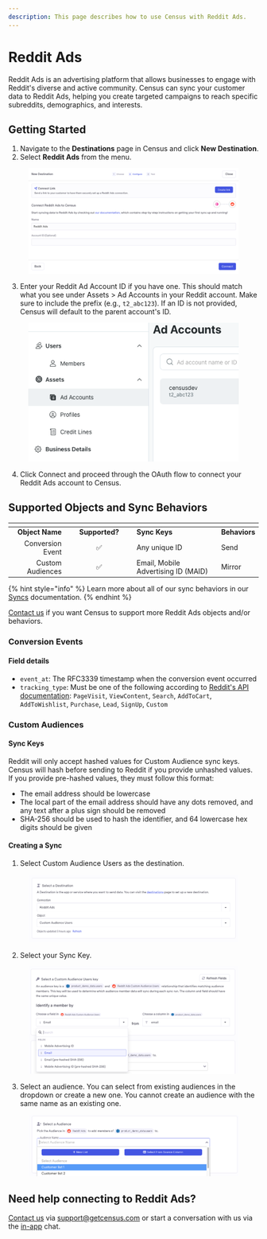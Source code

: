 ```yaml
---
description: This page describes how to use Census with Reddit Ads.
---
```


# Reddit Ads

Reddit Ads is an advertising platform that allows businesses to engage with Reddit's diverse and active community. Census can sync your customer data to Reddit Ads, helping you create targeted campaigns to reach specific subreddits, demographics, and interests.

## Getting Started

1. Navigate to the **Destinations** page in Census and click **New Destination**.
2. Select **Reddit Ads** from the menu.

<figure><img src="../.gitbook/assets/image (60).png" alt=""><figcaption></figcaption></figure>

3. Enter your Reddit Ad Account ID if you have one. This should match what you see under Assets > Ad Accounts in your Reddit account. Make sure to include the prefix (e.g., `t2_abc123`). If an ID is not provided, Census will default to the parent account's ID.&#x20;

<figure><img src="../.gitbook/assets/image (58).png" alt=""><figcaption></figcaption></figure>

4. Click Connect and proceed through the OAuth flow to connect your Reddit Ads account to Census.

## Supported Objects and Sync Behaviors <a href="#supported-objects-and-sync-behaviors" id="supported-objects-and-sync-behaviors"></a>

<table data-header-hidden><thead><tr><th align="right"></th><th width="123" align="center"></th><th></th><th></th></tr></thead><tbody><tr><td align="right"><strong>Object Name</strong></td><td align="center"><strong>Supported?</strong></td><td><strong>Sync Keys</strong></td><td><strong>Behaviors</strong></td></tr><tr><td align="right">Conversion Event</td><td align="center">✅</td><td>Any unique ID</td><td>Send</td></tr><tr><td align="right">Custom Audiences</td><td align="center">✅</td><td>Email, Mobile Advertising ID (MAID)</td><td>Mirror</td></tr></tbody></table>

{% hint style="info" %}
Learn more about all of our sync behaviors in our [Syncs](../basics/core-concept/#sync-behaviors) documentation.
{% endhint %}

[Contact us](mailto:support@getcensus.com) if you want Census to support more Reddit Ads objects and/or behaviors.

### Conversion Events

#### Field details

* `event_at`: The RFC3339 timestamp when the conversion event occurred
* `tracking_type`: Must be one of the following according to [Reddit's API documentation](https://ads-api.reddit.com/docs/#tag/Conversions/paths/\~1api\~1v2.0\~1conversions\~1events\~1{account\_id}/post): `PageVisit`, `ViewContent`, `Search`, `AddToCart`, `AddToWishlist`, `Purchase`, `Lead`, `SignUp`, `Custom`

### Custom Audiences

#### Sync Keys

Reddit will only accept hashed values for Custom Audience sync keys. Census will hash before sending to Reddit if you provide unhashed values. If you provide pre-hashed values, they must follow this format:

* The email address should be lowercase
* The local part of the email address should have any dots removed, and any text after a plus sign should be removed
* SHA-256 should be used to hash the identifier, and 64 lowercase hex digits should be given

#### Creating a Sync

1. Select Custom Audience Users as the destination.

<figure><img src="../.gitbook/assets/image.png" alt=""><figcaption></figcaption></figure>

2. Select your Sync Key.

<figure><img src="../.gitbook/assets/image (1).png" alt=""><figcaption></figcaption></figure>

3. Select an audience. You can select from existing audiences in the dropdown or create a new one. You cannot create an audience with the same name as an existing one.

<figure><img src="../.gitbook/assets/image (2).png" alt=""><figcaption></figcaption></figure>

## Need help connecting to Reddit Ads?

[Contact us](mailto:support@getcensus.com) via support@getcensus.com or start a conversation with us via the [in-app](https://app.getcensus.com) chat.
